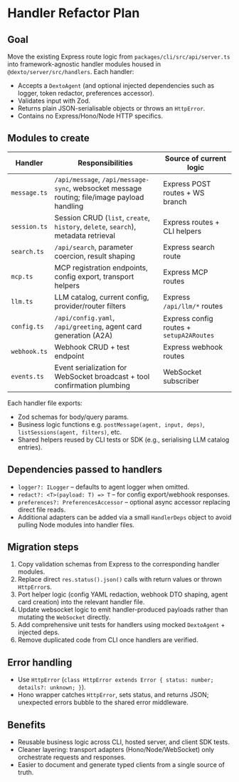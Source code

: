 # Handler Refactor Plan

## Goal
Move the existing Express route logic from `packages/cli/src/api/server.ts` into framework-agnostic handler modules housed in `@dexto/server/src/handlers`. Each handler:
- Accepts a `DextoAgent` (and optional injected dependencies such as logger, token redactor, preferences accessor).
- Validates input with Zod.
- Returns plain JSON-serialisable objects or throws an `HttpError`.
- Contains no Express/Hono/Node HTTP specifics.

## Modules to create

| Handler | Responsibilities | Source of current logic |
| --- | --- | --- |
| `message.ts` | `/api/message`, `/api/message-sync`, websocket message routing; file/image payload handling | Express POST routes + WS branch |
| `session.ts` | Session CRUD (`list`, `create`, `history`, `delete`, `search`), metadata retrieval | Express routes + CLI helpers |
| `search.ts` | `/api/search`, parameter coercion, result shaping | Express search route |
| `mcp.ts` | MCP registration endpoints, config export, transport helpers | Express MCP routes |
| `llm.ts` | LLM catalog, current config, provider/router filters | Express `/api/llm/*` routes |
| `config.ts` | `/api/config.yaml`, `/api/greeting`, agent card generation (A2A) | Express config routes + `setupA2ARoutes` |
| `webhook.ts` | Webhook CRUD + test endpoint | Express webhook routes |
| `events.ts` | Event serialization for WebSocket broadcast + tool confirmation plumbing | WebSocket subscriber |

Each handler file exports:
- Zod schemas for body/query params.
- Business logic functions e.g. `postMessage(agent, input, deps)`, `listSessions(agent, filters)`, etc.
- Shared helpers reused by CLI tests or SDK (e.g., serialising LLM catalog entries).

## Dependencies passed to handlers
- `logger?: ILogger` – defaults to agent logger when omitted.
- `redact?: <T>(payload: T) => T` – for config export/webhook responses.
- `preferences?: PreferencesAccessor` – optional async accessor replacing direct file reads.
- Additional adapters can be added via a small `HandlerDeps` object to avoid pulling Node modules into handler files.

## Migration steps
1. Copy validation schemas from Express to the corresponding handler modules.
2. Replace direct `res.status().json()` calls with return values or thrown `HttpError`s.
3. Port helper logic (config YAML redaction, webhook DTO shaping, agent card creation) into the relevant handler file.
4. Update websocket logic to emit handler-produced payloads rather than mutating the `WebSocket` directly.
5. Add comprehensive unit tests for handlers using mocked `DextoAgent` + injected deps.
6. Remove duplicated code from CLI once handlers are verified.

## Error handling
- Use `HttpError` (`class HttpError extends Error { status: number; details?: unknown; }`).
- Hono wrapper catches `HttpError`, sets status, and returns JSON; unexpected errors bubble to the shared error middleware.

## Benefits
- Reusable business logic across CLI, hosted server, and client SDK tests.
- Cleaner layering: transport adapters (Hono/Node/WebSocket) only orchestrate requests and responses.
- Easier to document and generate typed clients from a single source of truth.
